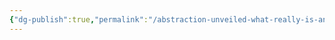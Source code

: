 ```yaml
---
{"dg-publish":true,"permalink":"/abstraction-unveiled-what-really-is-an-interface/","title":"\"Abstraction Unveiled: What really is an Interface?\""}
---
```


